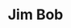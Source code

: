 ---
title: "Jim Bob"
summary: ""
image: "jim-bob.jpg"
apple_music_artist_url: "https://music.apple.com/gb/artist/jim-bob/160104554"
---
